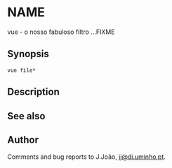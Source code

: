 # NAME

vue - o nosso fabuloso filtro ...FIXME

## Synopsis

    vue file*

## Description
## See also
## Author

Comments and bug reports to J.João, jj@di.uminho.pt.

